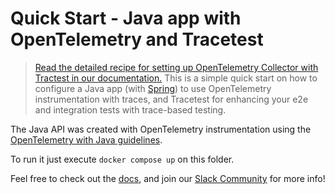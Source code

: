 # Quick Start - Java app with OpenTelemetry and Tracetest

> [Read the detailed recipe for setting up OpenTelemetry Collector with Tractest in our documentation.](https://docs.tracetest.io/examples-tutorials/recipes/running-tracetest-without-a-trace-data-store)
This is a simple quick start on how to configure a Java app (with [Spring](https://spring.io/)) to use OpenTelemetry instrumentation with traces, and Tracetest for enhancing your e2e and integration tests with trace-based testing.

The Java API was created with OpenTelemetry instrumentation using the [OpenTelemetry with Java guidelines](https://opentelemetry.io/docs/instrumentation/java/getting-started/).

To run it just execute `docker compose up` on this folder.

Feel free to check out the [docs](https://docs.tracetest.io/), and join our [Slack Community](https://dub.sh/tracetest-community) for more info!
